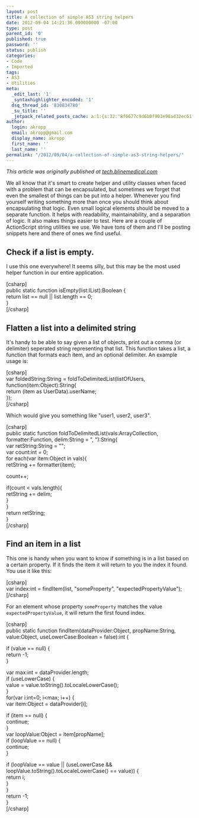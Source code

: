 ```yaml
---
layout: post
title: A collection of simple AS3 string helpers
date: 2012-09-04 14:21:36.000000000 -07:00
type: post
parent_id: '0'
published: true
password: ''
status: publish
categories:
- Code
- Imported
tags:
- AS3
- Utilities
meta:
  _edit_last: '1'
  _syntaxhighlighter_encoded: '1'
  dsq_thread_id: '830834780'
  _su_title: ''
  _jetpack_related_posts_cache: a:1:{s:32:"8f6677c9d6b0f903e98ad32ec61f8deb";a:2:{s:7:"expires";i:1559667323;s:7:"payload";a:3:{i:0;a:1:{s:2:"id";i:4919;}i:1;a:1:{s:2:"id";i:4862;}i:2;a:1:{s:2:"id";i:2365;}}}}
author:
  login: akropp
  email: akropp@gmail.com
  display_name: akropp
  first_name: ''
  last_name: ''
permalink: "/2012/09/04/a-collection-of-simple-as3-string-helpers/"
---
```

_This article was originally published at [tech.blinemedical.com](http://tech.blinemedical.com/a-collection-of-simple-as3-string-helpers/)_

We all know that it's smart to create helper and utility classes when faced with a problem that can be encapsulated, but sometimes we forget that even the smallest of things can be put into a helper. Whenever you find yourself writing something more than once you should think about encapsulating that logic. Even small logical elements should be moved to a separate function. It helps with readability, maintainability, and a separation of logic. It also makes things easier to test. Here are a couple of ActionScript string utilities we use. We have tons of them and I'll be posting snippets here and there of ones we find useful.

## Check if a list is empty.

I use this one everywhere! It seems silly, but this may be the most used helper function in our entire application.

[csharp]  
public static function isEmpty(list:IList):Boolean {  
 return list == null || list.length == 0;  
}  
[/csharp]

## Flatten a list into a delimited string

It's handy to be able to say given a list of objects, print out a comma (or delimiter) seperated string representing that list. This function takes a list, a function that formats each item, and an optional delimiter. An example usage is:

[csharp]  
var foldedString:String = foldToDelimitedList(listOfUsers,  
 function(item:Object):String{  
 return (item as UserData).userName;  
 });  
[/csharp]

Which would give you something like "user1, user2, user3".

[csharp]  
public static function foldToDelimitedList(vals:ArrayCollection, formatter:Function, delim:String = ", "):String{  
 var retString:String = "";  
 var count:int = 0;  
 for each(var item:Object in vals){  
 retString += formatter(item);

count++;

if(count \< vals.length){  
 retString += delim;  
 }  
 }  
 return retString;  
}  
[/csharp]

## Find an item in a list

This one is handy when you want to know if something is in a list based on a certain property. If it finds the item it will return to you the index it found. You use it like this:

[csharp]  
var index:int = findItem(list, "someProperty", "expectedPropertyValue");  
[/csharp]

For an element whose property `someProperty` matches the value `expectedPropertyValue`, it will return the first found index.

[csharp]  
public static function findItem(dataProvider:Object, propName:String, value:Object, useLowerCase:Boolean = false):int {

if (value == null) {  
 return -1;  
 }

var max:int = dataProvider.length;  
 if (useLowerCase) {  
 value = value.toString().toLocaleLowerCase();  
 }  
 for(var i:int=0; i\<max; i++) {  
 var item:Object = dataProvider[i];

if (item == null) {  
 continue;  
 }  
 var loopValue:Object = item[propName];  
 if (loopValue == null) {  
 continue;  
 }

if (loopValue == value || (useLowerCase && loopValue.toString().toLocaleLowerCase() == value)) {  
 return i;  
 }  
 }  
 return -1;  
}  
[/csharp]

